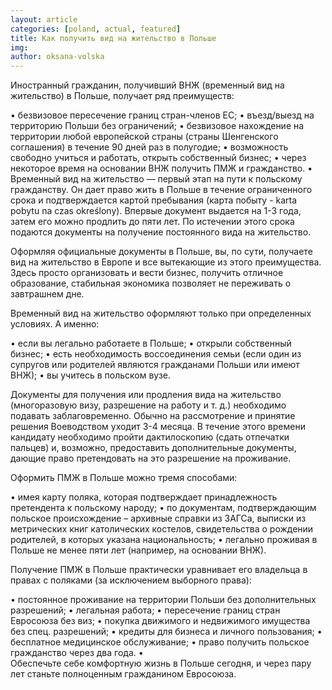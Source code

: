 ```yaml
---
layout: article
categories: [poland, actual, featured]
title: Как получить вид на жительство в Польше
img: 
author: oksana-volska
---
```

Иностранный гражданин, получивший ВНЖ (временный вид на жительство) в Польше, получает ряд преимуществ:

•	безвизовое пересечение границ стран-членов ЕС;
•	въезд/выезд на территорию Польши без ограничений;
•	безвизовое нахождение на территории любой европейской страны (страны
Шенгенского соглашения) в течение 90 дней раз в полугодие;
•	возможность свободно учиться и работать, открыть собственный бизнес;
•	через некоторое время на основании ВНЖ получить ПМЖ и гражданство.
•	
Временный вид на жительство — первый этап на пути к польскому гражданству. Он дает право жить в Польше в течение ограниченного срока и подтверждается картой пребывания (карта побыту - karta pobytu na czas określony). Впервые документ выдается на 1-3 года, затем его можно продлить до пяти лет. По истечении этого срока подаются документы на получение постоянного вида на жительство.

Оформляя официальные документы в Польше, вы, по сути, получаете вид на жительство в Европе и все вытекающие из этого преимущества. Здесь просто организовать и вести бизнес, получить отличное образование, стабильная экономика позволяет не переживать о завтрашнем дне.


Временный вид на жительство оформляют только при определенных условиях. А именно:

•	если вы легально работаете в Польше;
•	открыли собственный бизнес;
•	есть необходимость воссоединения семьи (если один из супругов или родителей являются гражданами Польши или имеют ВНЖ);
•	вы учитесь в польском вузе.

Документы для получения или продления вида на жительство (многоразовую визу, разрешение на работу и т. д.) необходимо подавать заблаговременно. Обычно на рассмотрение и принятие решения Воеводством уходит 3-4 месяца. В течение этого времени кандидату необходимо пройти дактилоскопию (сдать отпечатки пальцев) и, возможно, предоставить дополнительные документы, дающие право претендовать на это разрешение на проживание.

Оформить ПМЖ в Польше можно тремя способами:

•	имея карту поляка, которая подтверждает принадлежность претендента к польскому народу;
•	по документам, подтверждающим польское происхождение – архивные справки из ЗАГСа, выписки из метрических книг католических костелов, свидетельства о рождении родителей, в которых указана национальность;
•	легально проживая в Польше не менее пяти лет (например, на основании ВНЖ).

Получение ПМЖ в Польше практически уравнивает его владельца в правах с поляками (за исключением выборного права):

•	постоянное проживание на территории Польши без дополнительных разрешений;
•	легальная работа;
•	пересечение границ стран Евросоюза без виз;
•	покупка движимого и недвижимого имущества без спец. разрешений;
•	кредиты для бизнеса и личного пользования;
•	бесплатное медицинское обслуживание;
•	право получить польское гражданство через два года.
•	
Обеспечьте себе комфортную жизнь в Польше сегодня, и через пару лет станьте полноценным гражданином Евросоюза.
